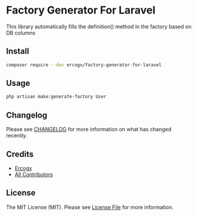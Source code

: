 # Factory Generator For Laravel

This library automatically fills the definition() method in the factory based on DB columns

## Install

```bash
composer require --dev ercogx/factory-generator-for-laravel
```

## Usage

```bash
php artisan make:generate-factory User
```


## Changelog

Please see [CHANGELOG](CHANGELOG.md) for more information on what has changed recently.

## Credits

- [Ercogx](https://github.com/ercogx)
- [All Contributors](../../contributors)


## License

The MIT License (MIT). Please see [License File](LICENSE.md) for more information.
